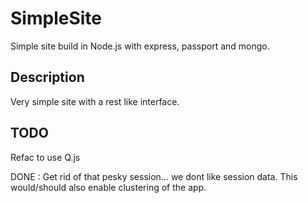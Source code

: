 SimpleSite
============

Simple site build in Node.js with express, passport and mongo.

Description
-------------
Very simple site with a rest like interface. 


TODO
------
Refac to use Q.js

DONE : Get rid of that pesky session... we dont like session data. 
    This would/should also enable clustering of the app.